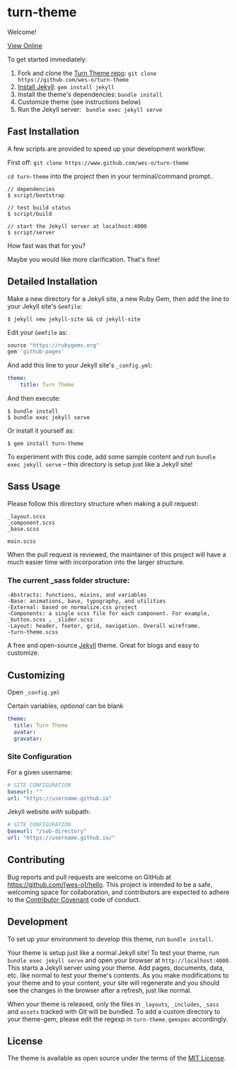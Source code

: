 # turn-theme

Welcome! 

[View Online](https://wes-o.github.io/turn-theme/)

To get started immediately: 

1. Fork and clone the [Turn Theme repo](https://github.com/wes-o/turn-theme): `git clone https://github.com/wes-o/turn-theme`
2. [Install Jekyll](https://jekyllrb.com/docs/installation/): `gem install jekyll`
3. Install the theme's dependencies: `bundle install`
4. Customize theme (see instructions below)
5. Run the Jekyll server: ` bundle exec jekyll serve`


## Fast Installation

A few scripts are provided to speed up your development workflow:

First off: 
`git clone https://www.github.com/wes-o/turn-theme`

`cd turn-theme` into the project then in your terminal/command prompt..  

	// dependencies 
	$ script/bootstrap

	// test build status
	$ script/build

	// start the Jekyll server at localhost:4000
	$ script/server 

How fast was that for you?


Maybe you would like more clarification. That's fine!

## Detailed Installation 

Make a new directory for a Jekyll site, a new Ruby Gem, then add the line to your Jekyll site's `Gemfile`:

	$ jekyll new jekyll-site && cd jekyll-site 

Edit your `Gemfile` as:

```ruby
source "https://rubygems.org"
gem 'github-pages'
```

And add this line to your Jekyll site's `_config.yml`:

```yaml
theme: 
	title: Turn Theme
```

And then execute:

    $ bundle install 
    $ bundle exec jekyll serve

Or install it yourself as:

    $ gem install turn-theme

To experiment with this code, add some sample content and run `bundle exec jekyll serve` – this directory is setup just like a Jekyll site!

## Sass Usage 

Please follow this directory structure when making a pull request:

	_layout.scss
	_component.scss
	_base.scss

	main.scss

When the pull request is reviewed, the maintainer of this project will have a much easier time with incorporation into the larger structure.


### The current _sass folder structure:

	-Abstracts: functions, mixins, and variables
	-Base: animations, base, typography, and utilities
	-External: based on normalize.css project 
	-Components: a single scss file for each component. For example, _button.scss , _slider.scss
	-Layout: header, footer, grid, navigation. Overall wireframe.
	-turn-theme.scss

A free and open-source [Jekyll](https://jekyllrb.com) theme. Great for blogs and easy to customize.


## Customizing

Open `_config.yml`

Certain variables, _optional_ can be blank

```yml
theme:
  title: Turn Theme
  avatar:
  gravatar:
```

### Site Configuration

For a given username:

```yml
# SITE CONFIGURATION
baseurl: ""
url: "https://username.github.io"
```

Jekyll website *with* subpath:

```yml
# SITE CONFIGURATION
baseurl: "/sub-directory"
url: "https://username.github.io/"
```

## Contributing


Bug reports and pull requests are welcome on GitHub at https://github.com/[wes-o]/hello. This project is intended to be a safe, welcoming space for collaboration, and contributors are expected to adhere to the [Contributor Covenant](http://contributor-covenant.org) code of conduct.

## Development

To set up your environment to develop this theme, run `bundle install`.

Your theme is setup just like a normal Jekyll site! To test your theme, run `bundle exec jekyll serve` and open your browser at `http://localhost:4000`. This starts a Jekyll server using your theme. Add pages, documents, data, etc. like normal to test your theme's contents. As you make modifications to your theme and to your content, your site will regenerate and you should see the changes in the browser after a refresh, just like normal.

When your theme is released, only the files in `_layouts`, `_includes`, `_sass` and `assets` tracked with Git will be bundled.
To add a custom directory to your theme-gem, please edit the regexp in `turn-theme.gemspec` accordingly.

## License

The theme is available as open source under the terms of the [MIT License](https://opensource.org/licenses/MIT).

